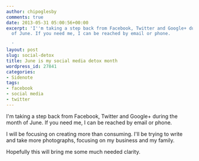 ```yaml
---
author: chipoglesby
comments: true
date: 2013-05-31 05:00:56+00:00
excerpt: 'I''m taking a step back from Facebook, Twitter and Google+ during the month
  of June. If you need me, I can be reached by email or phone.

  '
layout: post
slug: social-detox
title: June is my social media detox month
wordpress_id: 27841
categories:
- Sidenote
tags:
- facebook
- social media
- twitter
---
```


I'm taking a step back from Facebook, Twitter and Google+ during the month of June. If you need me, I can be reached by email or phone.

I will be focusing on creating more than consuming. I'll be trying to write and take more photographs, focusing on my business and my family.

Hopefully this will bring me some much needed clarity.
